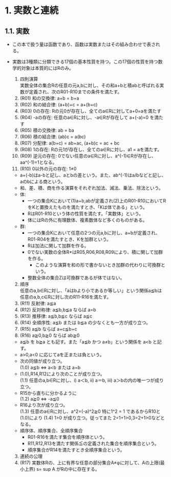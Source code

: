 
# 1. 実数と連続

## 1.1. 実数

* この本で扱う量は函数であり、函数は実数またはその組み合わせで表される。
* 実数は3種類に分類できる17個の基本性質を持つ。この17個の性質を持つ数学的対象は本質的にはRのみ。
  1. 四則演算  
  実数全体の集合Rの任意の元a,bに対し、その和a+bと積abと呼ばれる実数が定義され、次のR01-R10までの条件を満たす。
    1.  (R01) 和の交換律: a+b = b+a
    2.  (R02) 和の結合律: (a+b)+c = a+(b+c)
    3.  (R03) 0の存在: Rの元0が存在し、全てのa∈Rに対してa+0=aを満たす
    4.  (R04) -aの存在: 任意のa∈Rに対し、-a∈Rが存在して a+(-a)=0 を満たす
    5.  (R05) 積の交換律: ab = ba
    6.  (R06) 積の結合律: (ab)c = a(bc)
    7.  (R07) 分配律: a(b+c) = ab+ac, (a+b)c = ac + bc
    8.  (R08) 1の存在: Rの元1が存在し、全てのa∈Rに対し、a1 = aを満たす。
    9.  (R09) 逆元の存在: 0でない任意のa∈Rに対し、a^(-1)∈Rが存在し、aa^(-1)=1となる。
    10. (R10) 0以外の元の存在: 1≠0
    
    * a+(-b)はa-bと記し、aとbの差という。また、ab^(-1)はa/bなどと記し、aのbによる商という。
    * 和、差、積、商を作る演算をそれぞれ加法、減法、乗法、除法という。
    * 体:
      - 一つの集合Kにおいて(1)a+b,abが定義され(2)上のR01-R10においてRをKと置換えたものを満たすとき、「Kは体である」という。
      - RはR01-R10という体の性質を満たす。「実数体」という。
      - 体にはRの外に有理数体、複素数体など多くのものがある。
    * 群:
      - 一つの集合Kにおいて任意の2つの元a,bに対し、a+bが定義され、R01-R04を満たすとき、Kを加群という。
      - Rは加法に関して加群を作る。
      - 0でない実数の全体R*はR05,R06,R08,R09により、積に関して加群を作る。
        + このような演算を和の形で書かないとき加群の代わりに可換群という。
      - 整数全体の集合Zは可換群であるが体ではない。

  2. 順序  
  任意のa,b∈Rに対し、「aはbより小であるか等しい」という関係a≦bは任意のa,b,c∈Rに対し次のR11-R16を満たす。
    1. (R11) 反射律: a≦a
    2. (R12) 反対称律: a≦b,b≦a ならば a=b
    3. (R13) 推移律: a≦b,b≦c ならば a≦c
    4. (R14) 全順序性: a≦b または b≦a の少なくとも一方が成り立つ。
    5. (R15) a≦b ならば a+c≦b+c
    6. (R16) a≧0,b≧0 ならば ab≧0

    * a≦b を b≧a とも記す。また「a≦b かつ a≠b」という関係を a<b と記す。
    * a>0,a<0 に応じてaを正または負という。
    * 次の同値が成り立つ。  
      (1.0) a≦b ⇔ a<b または a=b
    * (1.0),R14,R12により次のことが成り立つ。  
      (1.1) 任意のa,b∈Rに対し、i) a＜b, ii) a＝b, iii) a＞bの内の唯一つが成り立つ。
    * R15から直ちに分かるように  
      (1.2) a≧0 ⇔ -a≦0
    * R16より次が成り立つ。  
      (1.3) 任意のa∈Rに対し、a^2=(-a)^2≧0
      特に1^2 = 1 であるからR10と(1.0)により
      (1.4) 1>0
      が成り立つ。従ってまた 2=1+1>0,3=2+1>0などとなる。
    * 順序体、順序集合、全順序集合
      - R01-R16を満たす集合を順序体という。
      - R11,R12,R13を満たす関係≦の定義された集合を順序集合という。
      - 順序集合がR14を満たすとき全順序集合という。
  3. 連続の公理
    1. (R17) 実数体Rの、上に有界な任意の部分集合A≠φに対して、Aの上限(最小上界) s= sup A がRの中に存在する。

